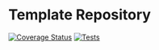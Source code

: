 # Template Repository
[![Coverage Status](https://coveralls.io/repos/github/carlsjdh/template_repository_dsi/badge.svg?branch=master)](https://coveralls.io/github/carlsjdh/template_repository_dsi?branch=master) [![Tests](https://github.com/carlsjdh/template_repository_dsi/actions/workflows/coveralls.yml/badge.svg)](https://github.com/carlsjdh/template_repository_dsi/actions/workflows/coveralls.yml)